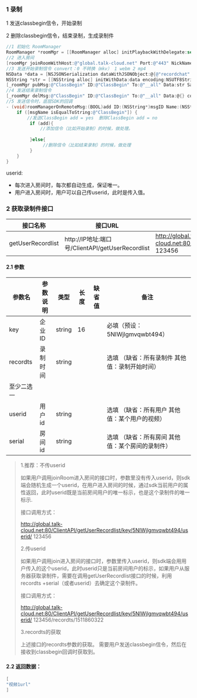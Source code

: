 ### 1 录制

 1 发送classbegin信令，开始录制

 2 删除classbegin信令，结束录制，生成录制件

```objective-c
//1 初始化 RoomManager
RoomManager *roomMgr = [[RoomManager alloc] initPlaybackWithDelegate:self AndWB:self];
//2 进入房间
[roomMgr joinRoomWithHost:@"global.talk-cloud.net" Port:@"443" NickName:@"昵称" Params:@{@"host":@"global.talk-cloud.net",@"domain":@"test",@"serial": @"",@"type":@"0",@"path":@"" } Properties:nil lowConsume:NO];
//3 发送开始录制信令 convert：0 不转换（mkv） 1 webm 2 mp4
NSData *data = [NSJSONSerialization dataWithJSONObject:@{@"recordchat":@YES,convert:@(0)} options:NSJSONWritingPrettyPrinted error:nil];
NSString *str = [[NSString alloc] initWithData:data encoding:NSUTF8StringEncoding];
[_roomMgr pubMsg:@"ClassBegin" ID:@"ClassBegin" To:@"__all" Data:str Save:true AssociatedMsgID:nil AssociatedUserID:nil completion:nil]
//4 发送结束录制信令
[_roomMgr delMsg:@"ClassBegin" ID:@"ClassBegin" To:@"__all" Data:@{} completion:nil];
//5 发送信令时，底层SDK的回调
- (void)roomManagerOnRemoteMsg:(BOOL)add ID:(NSString*)msgID Name:(NSString*)msgName TS:(unsigned long)ts Data:(NSObject*)data InList:(BOOL)inlist{
    if ([msgName isEqualToString:@"ClassBegin"]) {
      	//发送ClassBegin add = yes  删除ClassBegin add = no
         if (add){
             //添加信令（比如开始录制）的时候，做处理。
           	
         }else{
              //删除信令（比如结束录制）的时候，做处理
         }
    }
}
```

userid:

- 每次进入房间时，每次都自动生成，保证唯一。
- 用户进入房间时，用户可以自己传userid，此时是传入值。

### 2 获取录制件接口

| 接口名称              | 接口URL                                    | 例子                                       |
| ----------------- | ---------------------------------------- | ---------------------------------------- |
| getUserRecordlist | http://IP地址:端口号/ClientAPI/getUserRecordlist | http://global.talk-cloud.net:80/ClientAPI/getUserRecordlist/key/5NIWjlgmvqwbt494/userid/ 123456 |

#### 2.1 参数

| 参数名      | 参数说明 | 类型     | 长度   | 缺省值  | 备注                        |
| -------- | ---- | ------ | ---- | ---- | ------------------------- |
| key      | 企业ID | string | 16   |      | 必填（预设：5NIWjlgmvqwbt494）   |
| recordts | 录制时间 | string |      |      | 选填  （缺省：所有录制件 其他值：录制开始时间） |
| 至少二选一    |      |        |      |      |                           |
| userid   | 用户id | string |      |      | 选填  （缺省：所有用户 其他值：某个用户的视频） |
| serial   | 房间id | string |      |      | 选填 （缺省：所有房间 其他值：某个房间的录制件） |

>  1.推荐：不传userid
>
>  如果用户调用joinRoom进入房间的接口时，参数里没有传入userid，则sdk端会随机生成一个userid，在用户进入房间的时候，通过sdk当前用户的属性返回，此时userid既是当前房间用户的唯一标示，也是这个录制件的唯一标示.
>
>  接口调用方式：
>
>  http://global.talk-cloud.net:80/ClientAPI/getUserRecordlist/key/5NIWjlgmvqwbt494/userid/ 123456
>
>  2.传userid
>
>  如果用户调用join进入房间的接口时，参数里传入userid，则sdk端会用用户传入的这个userid，此时userid只是当前房间用户的标示，如果用户从服务器获取录制件，需要在调用getUserRecordlist接口的时候，利用recordts +serial（或者userid）去确定这个录制件。
>
>  接口调用方式：
>
>  http://global.talk-cloud.net:80/ClientAPI/getUserRecordlist/key/5NIWjlgmvqwbt494/userid/ 123456/recordts/1511860322
>
>  3.recordts的获取
>
>  上述接口的recordts参数的获取。 需要用户发送classbegin信令，然后在接收到classbegin回调时获取到。

#### 2.2  返回数据：

```objective-c
[
"视频1url"
]
 
```


